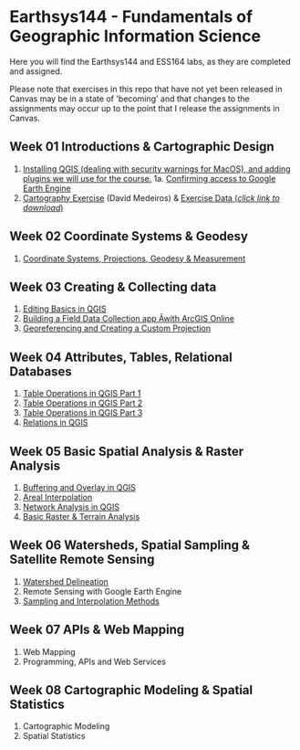 # Earthsys144 - Fundamentals of Geographic Information Science

Here you will find the Earthsys144 and ESS164 labs, as they are completed and assigned.

Please note that exercises in this repo that have not yet been released in Canvas may be in a state of 'becoming' and that changes to the assignments may occur up to the point that I release the assignments in Canvas.

## Week 01 Introductions & Cartographic Design

1. [Installing QGIS (dealing with security warnings for MacOS), and adding plugins we will use for the course.](Labs/Week_01/CleanQGISInstallationforMac.md)
1a. [Confirming access to Google Earth Engine](Labs/Week_01/gee_account_test.md)
2. [Cartography Exercise](https://github.com/mapninja/Earthsys144/raw/master/Labs/Week_01/earthquake%20lab%20QGIS%203_10.pdf) (David Medeiros) & [Exercise Data (_click link to download_)](https://github.com/mapninja/Earthsys144/raw/master/data/CartographyExerciseMaterials.zip)

## Week 02 Coordinate Systems & Geodesy

1. [Coordinate Systems, Projections, Geodesy & Measurement](Labs/Week_02/Coordinate_Systems_Geodesy.md)

## Week 03 Creating & Collecting data

1. [Editing Basics in QGIS](https://github.com/mapninja/Earthsys144/blob/master/Labs/Week_03/Editing_with_QGIS.md)
2. [Building a Field Data Collection app Âwith ArcGIS Online](https://github.com/mapninja/Earthsys144/blob/masteÂr/Labs/Week_03/ArcGIS_Online_FieldMaps.md)
3. [Georeferencing and Creating a Custom Projection](https://github.com/mapninja/Earthsys144/blob/master/Labs/Week_04/GeoreferencingImages.md)

## Week 04 Attributes, Tables, Relational Databases

1. [Table Operations in QGIS Part 1](https://github.com/mapninja/Earthsys144/blob/master/Labs/Week_04/Table_Operations_in_QGIS_pt1.md)
2. [Table Operations in QGIS Part 2](https://github.com/mapninja/Earthsys144/blob/master/Labs/Week_04/Table_Operations_in_QGIS_pt2.md)
3. [Table Operations in QGIS Part 3](https://github.com/mapninja/Earthsys144/blob/master/Labs/Week_04/Table_Operations_in_QGIS_pt3.md)
4. [Relations in QGIS](https://github.com/mapninja/Earthsys144/blob/master/Labs/Week_04/Relations_in_QGIS.md)

## Week 05 Basic Spatial Analysis & Raster Analysis

1. [Buffering and Overlay in QGIS](https://github.com/mapninja/Earthsys144/blob/master/Labs/Week_05/Buffering_Overlay.md)
2. [Areal Interpolation](https://github.com/mapninja/Earthsys144/blob/master/Labs/Week_05/Areal_Interpolation.md)
3. [Network Analysis in QGIS](https://github.com/mapninja/Earthsys144/blob/master/Labs/Week_05/Network_Analysis.md)
4. [Basic Raster & Terrain Analysis](https://github.com/mapninja/Earthsys144/blob/master/Labs/Week_05/Raster_and_Terrain.md)


## Week 06 Watersheds, Spatial Sampling & Satellite Remote Sensing

1. [Watershed Delineation](https://github.com/mapninja/Earthsys144/blob/master/Labs/Week_05/Watershed_Modeling.md)
2. Remote Sensing with Google Earth Engine
3. [Sampling and Interpolation Methods](https://github.com/mapninja/Earthsys144/blob/master/Labs/Week_05/Sampling_Interpolation.md)


## Week 07 APIs & Web Mapping

1. Web Mapping
2. Programming, APIs and Web Services

## Week 08 Cartographic Modeling & Spatial Statistics

1. Cartographic Modeling
2. Spatial Statistics
